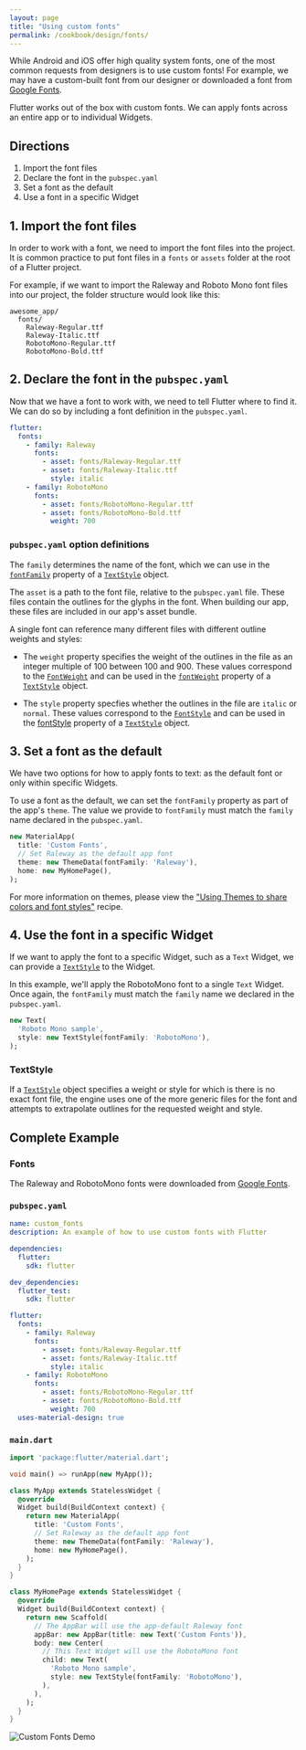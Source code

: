 ```yaml
---
layout: page
title: "Using custom fonts"
permalink: /cookbook/design/fonts/
---
```


While Android and iOS offer high quality system fonts, one of the most common
requests from designers is to use custom fonts! For example, we may have a 
custom-built font from our designer or downloaded a font from 
[Google Fonts](https://fonts.google.com/).

Flutter works out of the box with custom fonts. We can apply fonts across an
entire app or to individual Widgets. 

## Directions

  1. Import the font files
  2. Declare the font in the `pubspec.yaml`
  3. Set a font as the default 
  4. Use a font in a specific Widget
  
## 1. Import the font files

In order to work with a font, we need to import the font files into the project.
It is common practice to put font files in a `fonts` or `assets` folder at the 
root of a Flutter project. 

For example, if we want to import the Raleway and Roboto Mono font files into 
our project, the folder structure would look like this:

```
awesome_app/
  fonts/
    Raleway-Regular.ttf
    Raleway-Italic.ttf
    RobotoMono-Regular.ttf
    RobotoMono-Bold.ttf
```

## 2. Declare the font in the `pubspec.yaml`

Now that we have a font to work with, we need to tell Flutter where to find it.
We can do so by including a font definition in the `pubspec.yaml`.

```yaml
flutter:
  fonts:
    - family: Raleway
      fonts:
        - asset: fonts/Raleway-Regular.ttf
        - asset: fonts/Raleway-Italic.ttf
          style: italic
    - family: RobotoMono
      fonts:
        - asset: fonts/RobotoMono-Regular.ttf
        - asset: fonts/RobotoMono-Bold.ttf
          weight: 700
```

### `pubspec.yaml` option definitions

The `family` determines the name of the font, which we can use in the
[`fontFamily`](https://docs.flutter.io/flutter/painting/TextStyle/fontFamily.html)
property of a [`TextStyle`](https://docs.flutter.io/flutter/painting/TextStyle-class.html)
object.

The `asset` is a path to the font file, relative to the `pubspec.yaml` file.
These files contain the outlines for the glyphs in the font. When building our 
app, these files are included in our app's asset bundle.

A single font can reference many different files with different outline weights
and styles:

  * The `weight` property specifies the weight of the outlines in the file as an
    integer multiple of 100 between 100 and 900. These values correspond to the
    [`FontWeight`](https://docs.flutter.io/flutter/dart-ui/FontWeight-class.html)
    and can be used in the [`fontWeight`](https://docs.flutter.io/flutter/painting/TextStyle/fontWeight.html)
    property of a [`TextStyle`](https://docs.flutter.io/flutter/painting/TextStyle-class.html)
    object.

  * The `style` property specfies whether the outlines in the file are
    `italic` or `normal`. These values correspond to the
    [`FontStyle`](https://docs.flutter.io/flutter/dart-ui/FontStyle-class.html)
    and can be used in the [fontStyle](https://docs.flutter.io/flutter/painting/TextStyle/fontStyle.html)
    property of a [`TextStyle`](https://docs.flutter.io/flutter/painting/TextStyle-class.html)
    object.

## 3. Set a font as the default

We have two options for how to apply fonts to text: as the default font or only 
within specific Widgets.

To use a font as the default, we can set the `fontFamily` property as part of 
the app's `theme`. The value we provide to `fontFamily` must match the `family` 
name declared in the `pubspec.yaml`. 

```dart
new MaterialApp(
  title: 'Custom Fonts',
  // Set Raleway as the default app font
  theme: new ThemeData(fontFamily: 'Raleway'),
  home: new MyHomePage(),
);
```

For more information on themes, please view the ["Using Themes to share colors 
and font styles"](/cookbook/design/themes/) recipe.

## 4. Use the font in a specific Widget

If we want to apply the font to a specific Widget, such as a `Text` Widget, 
we can provide a [`TextStyle`](https://docs.flutter.io/flutter/painting/TextStyle-class.html)
to the Widget.

In this example, we'll apply the RobotoMono font to a single `Text` Widget. Once 
again, the `fontFamily` must match the `family` name we declared in the 
`pubspec.yaml`. 

```dart
new Text(
  'Roboto Mono sample',
  style: new TextStyle(fontFamily: 'RobotoMono'),
);
```

### TextStyle

If a [`TextStyle`](https://docs.flutter.io/flutter/painting/TextStyle-class.html)
object specifies a weight or style for which is there is no exact font file, the
engine uses one of the more generic files for the font and attempts to
extrapolate outlines for the requested weight and style.  

## Complete Example

### Fonts

The Raleway and RobotoMono fonts were downloaded from [Google Fonts](https://fonts.google.com/).

### `pubspec.yaml`

```yaml
name: custom_fonts
description: An example of how to use custom fonts with Flutter

dependencies:
  flutter:
    sdk: flutter

dev_dependencies:
  flutter_test:
    sdk: flutter

flutter:
  fonts:
    - family: Raleway
      fonts:
        - asset: fonts/Raleway-Regular.ttf
        - asset: fonts/Raleway-Italic.ttf
          style: italic
    - family: RobotoMono
      fonts:
        - asset: fonts/RobotoMono-Regular.ttf
        - asset: fonts/RobotoMono-Bold.ttf
          weight: 700
  uses-material-design: true
```

### `main.dart`

```dart
import 'package:flutter/material.dart';

void main() => runApp(new MyApp());

class MyApp extends StatelessWidget {
  @override
  Widget build(BuildContext context) {
    return new MaterialApp(
      title: 'Custom Fonts',
      // Set Raleway as the default app font
      theme: new ThemeData(fontFamily: 'Raleway'),
      home: new MyHomePage(),
    );
  }
}

class MyHomePage extends StatelessWidget {
  @override
  Widget build(BuildContext context) {
    return new Scaffold(
      // The AppBar will use the app-default Raleway font
      appBar: new AppBar(title: new Text('Custom Fonts')),
      body: new Center(
        // This Text Widget will use the RobotoMono font 
        child: new Text(
          'Roboto Mono sample',
          style: new TextStyle(fontFamily: 'RobotoMono'),
        ),
      ),
    );
  }
}
```

![Custom Fonts Demo](/images/cookbook/fonts.png)
